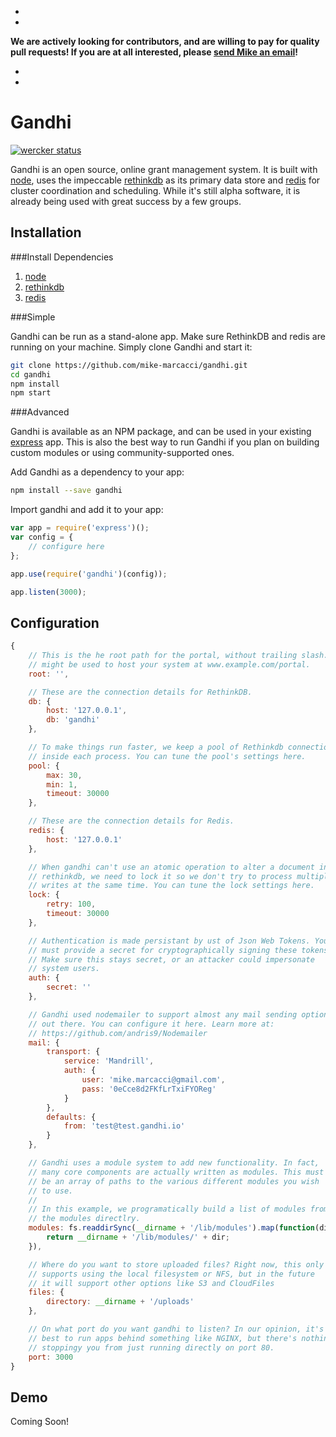 -
-
**We are actively looking for contributors, and are willing to pay for quality pull requests! If you are at all interested, please [send Mike an email](mailto:mike.marcacci@gmail.com)!**

-
-

Gandhi
======

[![wercker status](https://app.wercker.com/status/7796fb32b691c5d96d6c13895da72819/m "wercker status")](https://app.wercker.com/project/bykey/7796fb32b691c5d96d6c13895da72819)

Gandhi is an open source, online grant management system. It is built with [node](http://nodejs.org/), uses the impeccable [rethinkdb](http://rethinkdb.com/) as its primary data store and [redis](http://redis.io/) for cluster coordination and scheduling. While it's still alpha software, it is already being used with great success by a few groups.

Installation
------------

###Install Dependencies

1. [node](http://nodejs.org/)
2. [rethinkdb](http://rethinkdb.com/docs/install/)
3. [redis](http://redis.io/download)

###Simple

Gandhi can be run as a stand-alone app. Make sure RethinkDB and redis are running on your machine. Simply clone Gandhi and start it:

```bash
git clone https://github.com/mike-marcacci/gandhi.git
cd gandhi
npm install
npm start
```


###Advanced

Gandhi is available as an NPM package, and can be used in your existing [express](https://github.com/visionmedia/express) app. This is also the best way to run Gandhi if you plan on building custom modules or using community-supported ones.

Add Gandhi as a dependency to your app:
```bash
npm install --save gandhi
```

Import gandhi and add it to your app:

```js
var app = require('express')();
var config = {
	// configure here
};

app.use(require('gandhi')(config));

app.listen(3000);
```

Configuration
-------------

```js
{
	// This is the he root path for the portal, without trailing slash. It
	// might be used to host your system at www.example.com/portal.
	root: '',

	// These are the connection details for RethinkDB.
	db: {
		host: '127.0.0.1',
		db: 'gandhi'
	},

	// To make things run faster, we keep a pool of Rethinkdb connections
	// inside each process. You can tune the pool's settings here.
	pool: {
		max: 30,
		min: 1,
		timeout: 30000
	},

	// These are the connection details for Redis.
	redis: {
		host: '127.0.0.1'
	},

	// When gandhi can't use an atomic operation to alter a document in
	// rethinkdb, we need to lock it so we don't try to process multiple
	// writes at the same time. You can tune the lock settings here.
	lock: {
		retry: 100,
		timeout: 30000
	},

	// Authentication is made persistant by ust of Json Web Tokens. You
	// must provide a secret for cryptographically signing these tokens.
	// Make sure this stays secret, or an attacker could impersonate
	// system users.
	auth: {
		secret: ''
	},

	// Gandhi used nodemailer to support almost any mail sending option
	// out there. You can configure it here. Learn more at:
	// https://github.com/andris9/Nodemailer
	mail: {
		transport: {
			service: 'Mandrill',
			auth: {
				user: 'mike.marcacci@gmail.com',
				pass: '0eCce8d2FKfLrTxiFYOReg'
			}
		},
		defaults: {
			from: 'test@test.gandhi.io'
		}
	},

	// Gandhi uses a module system to add new functionality. In fact,
	// many core components are actually written as modules. This must
	// be an array of paths to the various different modules you wish
	// to use.
	//
	// In this example, we programatically build a list of modules from
	// the modules directlry.
	modules: fs.readdirSync(__dirname + '/lib/modules').map(function(dir){
		return __dirname + '/lib/modules/' + dir;
	}),

	// Where do you want to store uploaded files? Right now, this only
	// supports using the local filesystem or NFS, but in the future
	// it will support other options like S3 and CloudFiles
	files: {
		directory: __dirname + '/uploads'
	},

	// On what port do you want gandhi to listen? In our opinion, it's
	// best to run apps behind something like NGINX, but there's nothing
	// stoppingy you from just running directly on port 80.
	port: 3000
}
```


Demo
----

Coming Soon!

